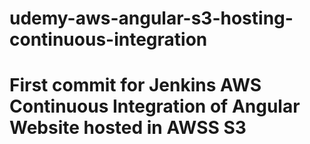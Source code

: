 

# udemy-aws-angular-s3-hosting-continuous-integration


# First commit for Jenkins AWS Continuous Integration of Angular Website hosted in AWSS S3